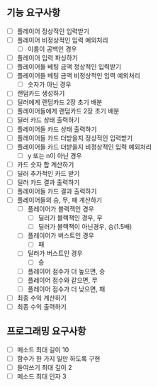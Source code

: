 ## 기능 요구사항

- [ ] 플레이어 정상적인 입력받기
- [ ] 플레이어 비정상적인 입력 예외처리
    - [ ] 이름이 공백인 경우
- [ ] 플레이어 입력 파싱하기
- [ ] 플레이어들 베팅 금액 정상적인 입력받기
- [ ] 플레이어들 베팅 금액 비정상적인 입력 예외처리
    - [ ] 숫자가 아닌 경우
- [ ] 랜덤카드 생성하기
- [ ] 딜러에게 랜덤카드 2장 초기 배분
- [ ] 플레이어들에게 랜덤카드 2장 초기 배분
- [ ] 딜러 카드 상태 출력하기
- [ ] 플레이어들 카드 상태 출력하기
- [ ] 플레이어들 카드 더받을지 정상적인 입력받기
- [ ] 플레이어들 카드 더받을지 비정상적인 입력 예외처리
    - [ ] y 또는 n이 아닌 경우
- [ ] 카드 숫자 합 계산하기
- [ ] 딜러 추가적인 카드 받기
- [ ] 딜러 카드 결과 출력하기
- [ ] 플레이어들 카드 결과 출력하기
- [ ] 플레이어들의 승, 무, 패 계산하기
    - [ ] 플레이어가 블랙잭인 경우
        - [ ] 딜러가 블랙잭인 경우, 무
        - [ ] 딜러가 블랙잭이 아닌경우, 승(1.5배)
    - [ ] 플레이어가 버스트인 경우
        - [ ] 패
    - [ ] 딜러가 버스트인 경우
        - [ ] 승
    - [ ] 플레이어 점수가 더 높으면, 승
    - [ ] 플레이어 점수와 같으면, 무
    - [ ] 플레이어 점수가 더 낮으면, 패
- [ ] 최종 수익 계산하기
- [ ] 최종 수익 출력하기

## 프로그래밍 요구사항

- [ ] 메소드 최대 길이 10
- [ ] 함수가 한 가지 일만 하도록 구현
- [ ] 들여쓰기 최대 깊이 2
- [ ] 메소드 최대 인자 3